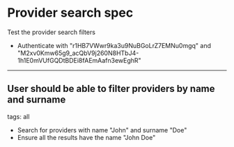 Provider search spec
==============
Test the provider search filters

* Authenticate with "r1HB7VWwr9ka3u9NuBGoLrZ7EMNu0mgq" and "M2xv0Kmw65g9_acQbV9j260N8HTbJ4-1h1E0mVUfGQDtBDEi8fAEmAafn3ewEghR"

----------

User should be able to filter providers by name and surname
----------
tags: all
* Search for providers with name "John" and surname "Doe"
* Ensure all the results have the name "John Doe"
